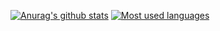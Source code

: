 [![Anurag's github stats](https://github-readme-stats.vercel.app/api?username=MonolithProjects&show_icons=true&theme=prussian&count_private=true)](https://github.com/MonolithProjects?tab=repositories) [![Most used languages](https://github-readme-stats.vercel.app/api/top-langs/?username=monolithprojects&layout=compact&langs_count=8)](https://github.com/MonolithProjects?tab=repositories)